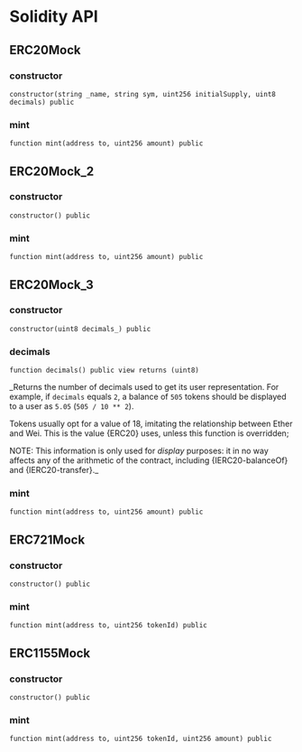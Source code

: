 # Solidity API

## ERC20Mock

### constructor

```solidity
constructor(string _name, string sym, uint256 initialSupply, uint8 decimals) public
```

### mint

```solidity
function mint(address to, uint256 amount) public
```

## ERC20Mock_2

### constructor

```solidity
constructor() public
```

### mint

```solidity
function mint(address to, uint256 amount) public
```

## ERC20Mock_3

### constructor

```solidity
constructor(uint8 decimals_) public
```

### decimals

```solidity
function decimals() public view returns (uint8)
```

_Returns the number of decimals used to get its user representation.
For example, if `decimals` equals `2`, a balance of `505` tokens should
be displayed to a user as `5.05` (`505 / 10 ** 2`).

Tokens usually opt for a value of 18, imitating the relationship between
Ether and Wei. This is the value {ERC20} uses, unless this function is
overridden;

NOTE: This information is only used for _display_ purposes: it in
no way affects any of the arithmetic of the contract, including
{IERC20-balanceOf} and {IERC20-transfer}._

### mint

```solidity
function mint(address to, uint256 amount) public
```

## ERC721Mock

### constructor

```solidity
constructor() public
```

### mint

```solidity
function mint(address to, uint256 tokenId) public
```

## ERC1155Mock

### constructor

```solidity
constructor() public
```

### mint

```solidity
function mint(address to, uint256 tokenId, uint256 amount) public
```

